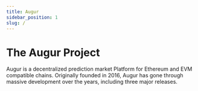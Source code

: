 ```yaml
---
title: Augur
sidebar_position: 1
slug: /
---
```


# The Augur Project

Augur is a decentralized prediction market Platform for Ethereum and EVM compatible chains. Originally founded in 2016, Augur has gone through massive development over the years, including three major releases.
